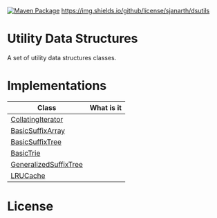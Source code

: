 [![Maven Package](https://github.com/sjanarth/dsutils/actions/workflows/maven-publish.yml/badge.svg)](https://github.com/sjanarth/dsutils/actions/workflows/maven-publish.yml)
https://img.shields.io/github/license/sjanarth/dsutils

# Utility Data Structures
A set of utility data structures classes.

# Implementations
| Class         | What is it    | 
| ------------- |:-------------:|
| [CollatingIterator](https://htmlpreview.github.io/?http://raw.githubusercontent.com/sjanarth/dsutils/master/docs/com/sjanarth/dsutils/CollatingIterator.html)     | |
| [BasicSuffixArray](https://htmlpreview.github.io/?http://raw.githubusercontent.com/sjanarth/dsutils/master/docs/com/sjanarth/dsutils/BasicSuffixArray.html)     | |
| [BasicSuffixTree](https://htmlpreview.github.io/?http://raw.githubusercontent.com/sjanarth/dsutils/master/docs/com/sjanarth/dsutils/BasicSuffixTree.html)     | |
| [BasicTrie](https://htmlpreview.github.io/?http://raw.githubusercontent.com/sjanarth/dsutils/master/docs/com/sjanarth/dsutils/BasicTrie.html)     | |
| [GeneralizedSuffixTree](https://htmlpreview.github.io/?http://raw.githubusercontent.com/sjanarth/dsutils/master/docs/com/sjanarth/dsutils/GeneralizedSuffixTree.html)     | |
| [LRUCache](https://htmlpreview.github.io/?http://raw.githubusercontent.com/sjanarth/dsutils/master/docs/com/sjanarth/dsutils/LRUCache.html)     | |

# License

